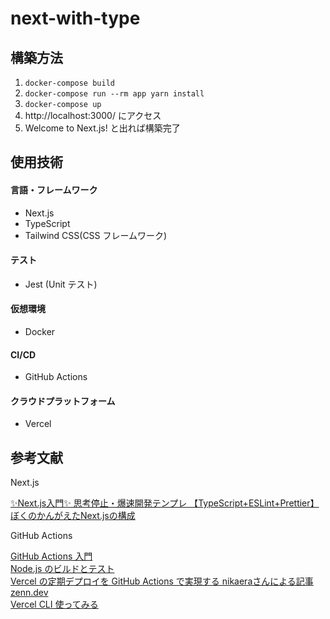 # next-with-type

## 構築方法

1. `docker-compose build`
2. `docker-compose run --rm app yarn install`
3. `docker-compose up`
4. http://localhost:3000/ にアクセス
5. Welcome to Next.js! と出れば構築完了

## 使用技術

#### 言語・フレームワーク

- Next.js
- TypeScript
- Tailwind CSS(CSS フレームワーク)

#### テスト

- Jest (Unit テスト)

#### 仮想環境

- Docker

#### CI/CD

- GitHub Actions

#### クラウドプラットフォーム

- Vercel

## 参考文献

Next.js

[✨Next.js入門✨ 思考停止・爆速開発テンプレ 【TypeScript+ESLint+Prettier】](https://zenn.dev/66ed3gs/articles/99aa613a86f21f)  
[ぼくのかんがえたNext.jsの構成](https://zenn.dev/nus3/articles/257d724e24a39b756b5a)

GitHub Actions

[GitHub Actions 入門](https://docs.github.com/ja/actions/learn-github-actions/introduction-to-github-actions)  
[Node.js のビルドとテスト](https://docs.github.com/ja/actions/guides/building-and-testing-nodejs)  
[Vercel の定期デプロイを GitHub Actions で実現する nikaeraさんによる記事 zenn.dev](https://zenn.dev/nikaera/articles/vercel-github-actions)  
[Vercel CLI 使ってみる](https://neos21.net/blog/2020/11/23-03.html)


